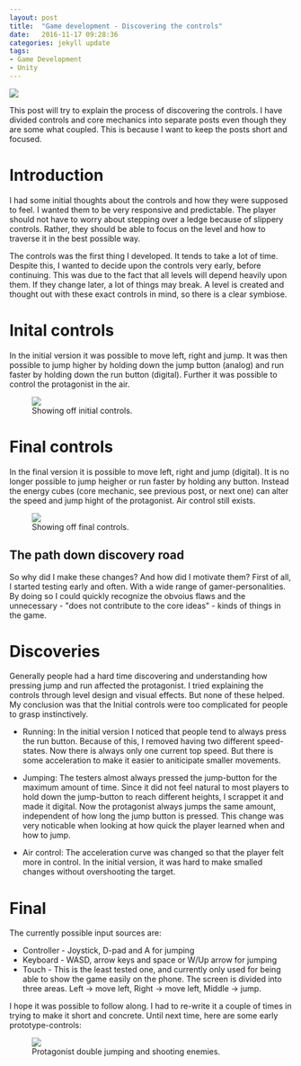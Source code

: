 ```yaml
---
layout: post
title:  "Game development - Discovering the controls"
date:   2016-11-17 09:28:36
categories: jekyll update
tags:
- Game Development
- Unity
---
```


<!--<object data="{{ site.baseurl }}/assets/GameDevelopmentPosts/2_Controls/controller.svg" type="image/svg+xml">-->
  <img src="{{ site.baseurl }}/assets/GameDevelopmentPosts/2_Controls/controller-640.png" />
<!--</object>-->

This post will try to explain the process of discovering the controls. I have divided controls and core mechanics into separate posts even though they are some what coupled. This is because I want to keep the posts short and focused.

# Introduction #

I had some initial thoughts about the controls and how they were supposed to feel. I wanted them to be very responsive and predictable. The player should not have to worry about stepping over a ledge because of slippery controls. Rather, they should be able to focus on the level and how to traverse it in the best possible way.

The controls was the first thing I developed. It tends to take a lot of time. Despite this, I wanted to decide upon the controls very early, before continuing. This was due to the fact that all levels will depend heavily upon them. If they change later, a lot of things may break. A level is created and thought out with these exact controls in mind, so there is a clear symbiose.

# Inital controls #
In the initial version it was possible to move left, right and jump. It was then possible to jump higher by holding down the jump button (analog) and run faster by holding down the run button (digital). Further it was possible to control the protagonist in the air.

<figure>
  <img src="{{ site.baseurl }}/assets/GameDevelopmentPosts/2_Controls/InitialControls.gif"/>
  <figcaption>Showing off initial controls.</figcaption>
</figure>

# Final controls #
In the final version it is possible to move left, right and jump (digital). It is no longer possible to jump heigher or run faster by holding any button. Instead the energy cubes (core mechanic, see previous post, or next one) can alter the speed and jump hight of the protagonist. Air control still exists.

<figure>
  <img src="{{ site.baseurl }}/assets/GameDevelopmentPosts/2_Controls/FinalControls.gif"/>
  <figcaption>Showing off final controls.</figcaption>
</figure>

## The path down discovery road ##
So why did I make these changes? And how did I motivate them? 
First of all, I started testing early and often. With a wide range of gamer-personalities. By doing so I could quickly recognize the obvoius flaws and the unnecessary - "does not contribute to the core ideas" - kinds of things in the game.

# Discoveries #

Generally people had a hard time discovering and understanding how pressing jump and run affected the protagonist. I tried explaining the controls through level design and visual effects. But none of these helped. My conclusion was that the Initial controls were too complicated for people to grasp instinctively.

- Running: In the initial version I noticed that people tend to always press the run button. Because of this, I removed having two different speed-states. Now there is always only one current top speed. But there is some acceleration to make it easier to aniticipate smaller movements.

- Jumping: The testers almost always pressed the jump-button for the maximum amount of time. Since it did not feel natural to most players to hold down the jump-button to reach different heights, I scrappet it and made it digital. Now the protagonist always jumps the same amount, independent of how long the jump button is pressed. This change was very noticable when looking at how quick the player learned when and how to jump.

- Air control: The acceleration curve was changed so that the player felt more in control. In the initial version, it was hard to make smalled changes without overshooting the target.

# Final #
The currently possible input sources are:
- Controller - Joystick, D-pad and A for jumping
- Keyboard - WASD, arrow keys and space or W/Up arrow for jumping
- Touch - This is the least tested one, and currently only used for being able to show the game easily on the phone. The screen is divided into three areas. Left -> move left, Right -> move left, Middle -> jump.

I hope it was possible to follow along. I had to re-write it a couple of times in trying to make it short and concrete. Until next time, here are some early prototype-controls:

<figure>
  <img src="{{ site.baseurl }}/assets/GameDevelopmentPosts/2_Controls/DounbleJumpShooting.gif"/>
  <figcaption>Protagonist double jumping and shooting enemies.</figcaption>
</figure>